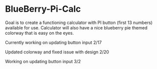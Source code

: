# BlueBerry-Pi-Calc
Goal is to create a functioning calculator with PI button (first 13 numbers) available for use.
Calculator will also have a nice blueberry pie themed colorway that is easy on the eyes.




Currently working on updating button input 2/17


Updated colorway and fixed issue with design 2/20




Working on updating button input 3/2
